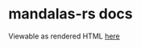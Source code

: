 # mandalas-rs docs
Viewable as rendered HTML [here](https://cdn.rawgit.com/nabijaczleweli/mandalas-rs/doc/mandalas/index.html)
